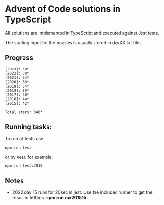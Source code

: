 Advent of Code solutions in TypeScript
======================================

All solutions are implemented in TypeScript and executed against Jest tests.

The starting input for the puzzles is usually stored in dayXX.txt files.

## Progress

    [2023]: 50*
    [2022]: 30*
    [2021]: 34*
    [2020]: 36*
    [2019]: 34*
    [2018]: 36*
    [2017]: 40*
    [2016]: 44*
    [2015]: 42*

    Total stars: 346*
## Running tasks:

To run all tests use:

    npm run test

or by year, for example:

    npm run test:2015

## Notes

- 2022 day 15 runs for 20sec in jest. Use the included runner to get the result in 500ms. **npm run run201515**